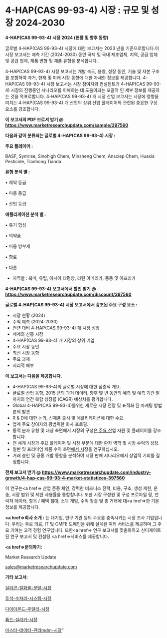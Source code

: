 # 4-HAP(CAS 99-93-4) 시장 : 규모 및 성장 2024-2030

<strong>4-HAP(CAS 99-93-4) 시장 2024 (현황 및 향후 동향)</strong>

글로벌 4-HAP(CAS 99-93-4) 시장에 대한 보고서는 2023 년을 기준으로합니다.이 시장 보고서는 예측 기간 (2024-2030) 동안 국제 및 국내 제조업체, 지역, 공급 업체 및 공급 업체, 제품 변형 및 제품 유형을 분석합니다.

4-HAP(CAS 99-93-4) 시장 보고서는 개발 속도, 용량, 성장 동인, 기술 및 자본 구조를 포함하여 과거, 현재 및 미래 시장 동향에 대한 자세한 정보를 제공합니다. 4-HAP(CAS 99-93-4) 시장 보고서는 시장 참여자와 컨설턴트가 4-HAP(CAS 99-93-4) 시장의 진행중인 시나리오를 이해하는 데 도움이되는 포괄적 인 세부 정보를 제공하는 것을 목표로합니다. 4-HAP(CAS 99-93-4) 개 시장 산업 보고서는 시장에 영향을 미치는 4-HAP(CAS 99-93-4) 개 산업의 상위 산업 플레이어와 관련된 중요한 구성 요소를 강조합니다.



<strong>이 보고서의 PDF 브로셔 받기 @ <a href=https://www.marketresearchupdate.com/sample/397560>https://www.marketresearchupdate.com/sample/397560</a></strong>



<strong>다음과 같이 분류되는 글로벌 4-HAP(CAS 99-93-4) 시장 :</strong>



<strong>주요 플레이어 :</strong>

BASF, Symrise, Sinohigh Chem, Minsheng Chem, Ansciep Chem, Huaxia Pesticide, Tianhong Tianda



<strong>유형 분석 별 :</strong>

• 제약 등급

• 미용 등급

• 산업 등급



<strong>애플리케이션 분석 별 :</strong>

• 유기 합성

• 의약품

• 미용 방부제

• 향료

• 다른

<ul>
  <li>지역별 : 북미, 유럽, 아시아 태평양, 라틴 아메리카, 중동 및 아프리카</li>
</ul>


<strong>4-HAP(CAS 99-93-4) 보고서에서 할인 받기 @ <a href=https://www.marketresearchupdate.com/discount/397560>https://www.marketresearchupdate.com/discount/397560</a></strong>



<strong>글로벌 4-HAP(CAS 99-93-4) 시장 보고서에서 강조된 주요 구성 요소 :</strong>
<ul>
  <li>시장 현황 (2024)</li>
  <li>수익 예측 (2024-2030)</li>
  <li>전년 대비 4-HAP(CAS 99-93-4) 개 시장 성장</li>
  <li>세계의 신흥 시장</li>
  <li>4-HAP(CAS 99-93-4) 개 시장의 상위 기업</li>
  <li>주요 시장 동인</li>
  <li>최신 시장 동향</li>
  <li>주요 과제</li>
  <li>지리적 해부</li>
</ul>


<strong>이 보고서는 다음을 제공합니다.</strong>
<ul>
  <li>4-HAP(CAS 99-93-4)의 글로벌 시장에 대한 심층적 개요.</li>
  <li>글로벌 산업 동향, 2015 년의 과거 데이터, 향후 몇 년 동안의 예측 및 예측 기간 말까지의 연간 복합 성장률 (CAGR) 예상치를 평가합니다.</li>
  <li>Global 4-HAP(CAS 99-93-4)를위한 새로운 시장 전망 및 표적화 된 마케팅 방법론의 발견</li>
  <li>R &amp; D에 대한 논의, 신제품 출시 및 애플리케이션에 대한 수요.</li>
  <li>업계 주요 참여자의 광범위한 회사 프로필.</li>
  <li>동적 분자 유형 및 대상 측면에서 시장의 구성은<a href=> 주요 산</a>업 자원 및 플레이어를 강조합니다.</li>
  <li>전 세계 시장과 주요 플레이어 및 시장 부문에 대한 환자 역학 및 시장 수익의 성장.</li>
  <li>일반 및 프리미엄 제품 수익 측면<a href=>에서 시</a>장을 연구하십시오.</li>
  <li>거래 승인 및 공동 개발 동향을 분석하여 시장 판매 시나리오에서 상업적 기회를 결정합니다.</li>
</ul>



<strong>전체 보고서 받기 @ <a href=https://www.marketresearchupdate.com/industry-growth/4-hap-cas-99-93-4-market-statistices-397560>https://www.marketresearchupdate.com/industry-growth/4-hap-cas-99-93-4-market-statistices-397560</a></strong>

이 연구는<a href=> 산업 존중</a> 체인, 강력한 비즈니스 전략, 비용, 구조, 생성 제한, 운송, 시장 범위 및 제한 사용률을 통합합니다. 또한 시장 구성원 및 구성 프로파일 링, 연락처 데이터, 항목 / 혜택 침대, 소득 개발, 수익 창출 및 총 거래에 대<a href=>한 기본 </a>정보를 제공합니다.



<strong><a href=>회사 소</a>개 :</strong>
는 대기업, 연구 기관 등의 수요를 충족시키는 시장 조사 기업입니다. 우리는 주로 의료, IT 및 CMFE 도메인을 위해 설계된 여러 서비스를 제공하며 그 주요 기여는 고객 경험 연구입니다. 또한<a href=> 연구 보</a>고서를 맞춤화하고 신디케이트 된 연구 보고서 및 컨설팅 <a href=>서비스</a>를 제공합니다.



<strong><a href=>문의하기:</a></strong>

Market Research Update

sales@marketresearchupdate.com



<strong>기타 보고서:</strong>

<a href=https://www.linkedin.com/pulse/실리콘-질화물-분말-시장-동향-및-성장-전망-consumer-connection-chronicles-24-/>실리콘-질화물-분말-시장</a>

<a href=https://www.linkedin.com/pulse/투석-수처리-시스템-시장-세분화-연구-및-목표-고객2029년-hx9zf/>투석-수처리-시스템-시장</a>

<a href=https://www.linkedin.com/pulse/다이아몬드-주얼리-시장-동향-및-성장-전망-trend-tracking-tips-360-analysis-joixf/>다이아몬드-주얼리-시장</a>

<a href=https://www.linkedin.com/pulse/퓸드-실리카-시장-규모-및-성장-2023-trend-tracking-tips-360-analysis-mqtuf/>퓸드-실리카-시장</a>

<a href=https://www.linkedin.com/pulse/마스터-데이터-관리mdm-시장-동향-및-성장-전망-isdailynews-ajg8f/>마스터-데이터-관리mdm-시장</a>"
